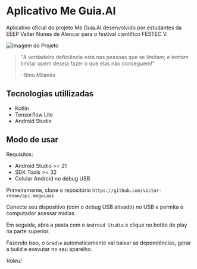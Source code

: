# Aplicativo Me Guia.AI
Aplicativo oficial do projeto Me Guia.AI desenvolvido por estudantes da EEEP Valter Nunes de Alencar para o festival científico FESTEC V.

![Imagem do Projeto](https://i.imgur.com/7k04DAP.png)


> "A verdadeira deficiência esta nas pessoas que se limitam; e tentam limitar quem deseja fazer o que elas não conseguem!"
>
> -Nino Milanês


## Tecnologias utillizadas
- Kotlin
- Tensorflow Lite
- Android Studio

## Modo de usar
Requisitos:
- Android Studio >= 21
- SDK Tools >= 32
- Celular Android no debug USB

Primeiramente, clone o repositório `https://github.com/victor-renan/api.meguiaai`

Conecte seu dispositivo (com o debug USB ativado) no USB e permita o computador acessar mídias.

Em seguida, abra a pasta com o `Android Studio` e clique no botão de play na parte superior.

Fazendo isso, o `Gradle` automaticamente vai baixar as dependências, gerar a build e exevutar no seu aparelho.

*Valeu!*

